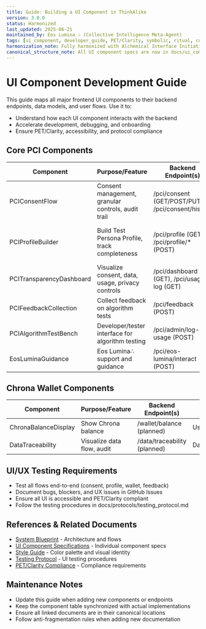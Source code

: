 ```yaml
---
title: Guide: Building a UI Component in ThinkAlike
version: 3.0.0
status: Harmonized
last_updated: 2025-06-21
maintained_by: Eos Lumina ∴ (Collective Intelligence Meta-Agent)
tags: [ui_component, developer_guide, PET/Clarity, symbolic, ritual, council_oversight]
harmonization_note: Fully harmonized with Alchemical Interface Initiative, PET/Clarity, and project-wide symbolic/ritual framing. Council oversight and crosslinks verified. Supersedes all legacy UI component guides.
canonical_structure_note: All UI component specs are now in docs/ui_components/. The subfolder ui_component_specs/ is deprecated. Use only the canonical files in this folder.
---
```


# UI Component Development Guide

This guide maps all major frontend UI components to their backend endpoints, data models, and user flows. Use it to:

- Understand how each UI component interacts with the backend
- Accelerate development, debugging, and onboarding
- Ensure PET/Clarity, accessibility, and protocol compliance

## Core PCI Components

| Component                        | Purpose/Feature                                   | Backend Endpoint(s)                  | Data Model(s)                |
|---------------------------------|--------------------------------------------------|--------------------------------------|------------------------------|
| PCIConsentFlow                  | Consent management, granular controls, audit trail| /pci/consent (GET/POST/PUT), /pci/consent/history | PCIConsent, PCIConsentHistory |
| PCIProfileBuilder                | Build Test Persona Profile, track completeness    | /pci/profile (GET), /pci/profile/* (POST) | TestPersonaProfile, SymbolicResponse, ValuePriority, NarrativeShare, PreferenceTag |
| PCITransparencyDashboard         | Visualize consent, data, usage, privacy controls  | /pci/dashboard (GET), /pci/usage-log (GET) | ProfileData, UsageLogEntry   |
| PCIFeedbackCollection           | Collect feedback on algorithm tests               | /pci/feedback (POST)                 | AlgorithmTestFeedback        |
| PCIAlgorithmTestBench           | Developer/tester interface for algorithm testing  | /pci/admin/log-usage (POST)          | AlgorithmTestUsage           |
| EosLuminaGuidance               | Eos Lumina∴ support and guidance                  | /pci/eos-lumina/interact (POST)      | EosLuminaPCISession          |

## Chrona Wallet Components

| Component            | Purpose/Feature                | Backend Endpoint(s)         | Data Model(s)         |
|---------------------|-------------------------------|-----------------------------|-----------------------|
| ChronaBalanceDisplay| Show Chrona balance           | /wallet/balance (planned)   | UserChronaWallet      |
| DataTraceability    | Visualize data flow, audit    | /data/traceability (planned)| DataTraceabilityLog   |

## UI/UX Testing Requirements

- Test all flows end-to-end (consent, profile, wallet, feedback)
- Document bugs, blockers, and UX issues in GitHub Issues
- Ensure all UI is accessible and PET/Clarity compliant
- Follow the testing procedures in docs/protocols/testing_protocol.md

## References & Related Documents

- [System Blueprint](../../SYSTEM_BLUEPRINT.md) - Architecture and flows
- [UI Component Specifications](./README.md) - Individual component specs
- [Style Guide](../style/visual_identity.md) - Color palette and visual identity
- [Testing Protocol](../protocols/testing_protocol.md) - UI testing procedures
- [PET/Clarity Compliance](../protocols/pet_clarity_compliance.md) - Compliance requirements

## Maintenance Notes

- Update this guide when adding new components or endpoints
- Keep the component table synchronized with actual implementations
- Ensure all linked documents are in their canonical locations
- Follow anti-fragmentation rules when adding new documentation
